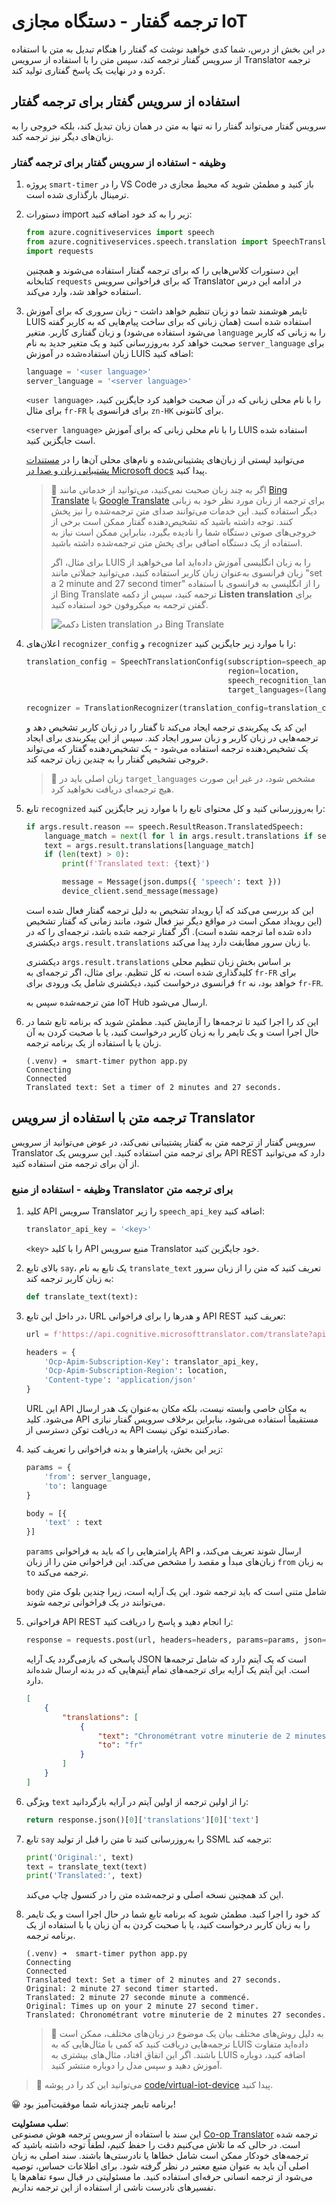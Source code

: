 <!--
CO_OP_TRANSLATOR_METADATA:
{
  "original_hash": "d620a470d9dd8614d99824832978360a",
  "translation_date": "2025-08-25T22:29:37+00:00",
  "source_file": "6-consumer/lessons/4-multiple-language-support/virtual-device-translate-speech.md",
  "language_code": "fa"
}
-->
# ترجمه گفتار - دستگاه مجازی IoT

در این بخش از درس، شما کدی خواهید نوشت که گفتار را هنگام تبدیل به متن با استفاده از سرویس گفتار ترجمه کند، سپس متن را با استفاده از سرویس Translator ترجمه کرده و در نهایت یک پاسخ گفتاری تولید کند.

## استفاده از سرویس گفتار برای ترجمه گفتار

سرویس گفتار می‌تواند گفتار را نه تنها به متن در همان زبان تبدیل کند، بلکه خروجی را به زبان‌های دیگر نیز ترجمه کند.

### وظیفه - استفاده از سرویس گفتار برای ترجمه گفتار

1. پروژه `smart-timer` را در VS Code باز کنید و مطمئن شوید که محیط مجازی در ترمینال بارگذاری شده است.

1. دستورات import زیر را به کد خود اضافه کنید:

    ```python
    from azure.cognitiveservices import speech
    from azure.cognitiveservices.speech.translation import SpeechTranslationConfig, TranslationRecognizer
    import requests
    ```

    این دستورات کلاس‌هایی را که برای ترجمه گفتار استفاده می‌شوند و همچنین کتابخانه `requests` که برای فراخوانی سرویس Translator در ادامه این درس استفاده خواهد شد، وارد می‌کند.

1. تایمر هوشمند شما دو زبان تنظیم خواهد داشت - زبان سروری که برای آموزش LUIS استفاده شده است (همان زبانی که برای ساخت پیام‌هایی که به کاربر گفته می‌شود استفاده می‌شود) و زبان گفتاری کاربر. متغیر `language` را به زبانی که کاربر صحبت خواهد کرد به‌روزرسانی کنید و یک متغیر جدید به نام `server_language` برای زبان استفاده‌شده در آموزش LUIS اضافه کنید:

    ```python
    language = '<user language>'
    server_language = '<server language>'
    ```

    `<user language>` را با نام محلی زبانی که در آن صحبت خواهید کرد جایگزین کنید، برای مثال `fr-FR` برای فرانسوی یا `zn-HK` برای کانتونی.

    `<server language>` را با نام محلی زبانی که برای آموزش LUIS استفاده شده است جایگزین کنید.

    می‌توانید لیستی از زبان‌های پشتیبانی‌شده و نام‌های محلی آن‌ها را در [مستندات پشتیبانی زبان و صدا در Microsoft docs](https://docs.microsoft.com/azure/cognitive-services/speech-service/language-support?WT.mc_id=academic-17441-jabenn#speech-to-text) پیدا کنید.

    > 💁 اگر به چند زبان صحبت نمی‌کنید، می‌توانید از خدماتی مانند [Bing Translate](https://www.bing.com/translator) یا [Google Translate](https://translate.google.com) برای ترجمه از زبان مورد نظر خود به زبانی دیگر استفاده کنید. این خدمات می‌توانند صدای متن ترجمه‌شده را نیز پخش کنند. توجه داشته باشید که تشخیص‌دهنده گفتار ممکن است برخی از خروجی‌های صوتی دستگاه شما را نادیده بگیرد، بنابراین ممکن است نیاز به استفاده از یک دستگاه اضافی برای پخش متن ترجمه‌شده داشته باشید.
    >
    > برای مثال، اگر LUIS را به زبان انگلیسی آموزش داده‌اید اما می‌خواهید از زبان فرانسوی به‌عنوان زبان کاربر استفاده کنید، می‌توانید جملاتی مانند "set a 2 minute and 27 second timer" را از انگلیسی به فرانسوی با استفاده از Bing Translate ترجمه کنید، سپس از دکمه **Listen translation** برای گفتن ترجمه به میکروفون خود استفاده کنید.
    >
    > ![دکمه Listen translation در Bing Translate](../../../../../translated_images/bing-translate.348aa796d6efe2a92f41ea74a5cf42bb4c63d6faaa08e7f46924e072a35daa48.fa.png)

1. اعلان‌های `recognizer_config` و `recognizer` را با موارد زیر جایگزین کنید:

    ```python
    translation_config = SpeechTranslationConfig(subscription=speech_api_key,
                                                 region=location,
                                                 speech_recognition_language=language,
                                                 target_languages=(language, server_language))
    
    recognizer = TranslationRecognizer(translation_config=translation_config)
    ```

    این کد یک پیکربندی ترجمه ایجاد می‌کند تا گفتار را در زبان کاربر تشخیص دهد و ترجمه‌هایی در زبان کاربر و زبان سرور ایجاد کند. سپس از این پیکربندی برای ایجاد یک تشخیص‌دهنده ترجمه استفاده می‌شود - یک تشخیص‌دهنده گفتار که می‌تواند خروجی تشخیص گفتار را به چندین زبان ترجمه کند.

    > 💁 زبان اصلی باید در `target_languages` مشخص شود، در غیر این صورت هیچ ترجمه‌ای دریافت نخواهید کرد.

1. تابع `recognized` را به‌روزرسانی کنید و کل محتوای تابع را با موارد زیر جایگزین کنید:

    ```python
    if args.result.reason == speech.ResultReason.TranslatedSpeech:
        language_match = next(l for l in args.result.translations if server_language.lower().startswith(l.lower()))
        text = args.result.translations[language_match]
        if (len(text) > 0):
            print(f'Translated text: {text}')
    
            message = Message(json.dumps({ 'speech': text }))
            device_client.send_message(message)
    ```

    این کد بررسی می‌کند که آیا رویداد تشخیص به دلیل ترجمه گفتار فعال شده است (این رویداد ممکن است در مواقع دیگر نیز فعال شود، مانند زمانی که گفتار تشخیص داده شده اما ترجمه نشده است). اگر گفتار ترجمه شده باشد، ترجمه‌ای را که در دیکشنری `args.result.translations` با زبان سرور مطابقت دارد پیدا می‌کند.

    دیکشنری `args.result.translations` بر اساس بخش زبان تنظیم محلی کلیدگذاری شده است، نه کل تنظیم. برای مثال، اگر ترجمه‌ای به `fr-FR` برای فرانسوی درخواست کنید، دیکشنری شامل یک ورودی برای `fr` خواهد بود، نه `fr-FR`.

    متن ترجمه‌شده سپس به IoT Hub ارسال می‌شود.

1. این کد را اجرا کنید تا ترجمه‌ها را آزمایش کنید. مطمئن شوید که برنامه تابع شما در حال اجرا است و یک تایمر را به زبان کاربر درخواست کنید، یا با صحبت کردن به آن زبان یا با استفاده از یک برنامه ترجمه.

    ```output
    (.venv) ➜  smart-timer python app.py
    Connecting
    Connected
    Translated text: Set a timer of 2 minutes and 27 seconds.
    ```

## ترجمه متن با استفاده از سرویس Translator

سرویس گفتار از ترجمه متن به گفتار پشتیبانی نمی‌کند، در عوض می‌توانید از سرویس Translator برای ترجمه متن استفاده کنید. این سرویس یک API REST دارد که می‌توانید از آن برای ترجمه متن استفاده کنید.

### وظیفه - استفاده از منبع Translator برای ترجمه متن

1. کلید API سرویس Translator را زیر `speech_api_key` اضافه کنید:

    ```python
    translator_api_key = '<key>'
    ```

    `<key>` را با کلید API منبع سرویس Translator خود جایگزین کنید.

1. بالای تابع `say`، یک تابع به نام `translate_text` تعریف کنید که متن را از زبان سرور به زبان کاربر ترجمه کند:

    ```python
    def translate_text(text):
    ```

1. در داخل این تابع، URL و هدرها را برای فراخوانی API REST تعریف کنید:

    ```python
    url = f'https://api.cognitive.microsofttranslator.com/translate?api-version=3.0'

    headers = {
        'Ocp-Apim-Subscription-Key': translator_api_key,
        'Ocp-Apim-Subscription-Region': location,
        'Content-type': 'application/json'
    }
    ```

    URL این API به مکان خاصی وابسته نیست، بلکه مکان به‌عنوان یک هدر ارسال می‌شود. کلید API مستقیماً استفاده می‌شود، بنابراین برخلاف سرویس گفتار نیازی به دریافت توکن دسترسی از API صادرکننده توکن نیست.

1. زیر این بخش، پارامترها و بدنه فراخوانی را تعریف کنید:

    ```python
    params = {
        'from': server_language,
        'to': language
    }

    body = [{
        'text' : text
    }]
    ```

    `params` پارامترهایی را که باید به فراخوانی API ارسال شوند تعریف می‌کند، و زبان‌های مبدأ و مقصد را مشخص می‌کند. این فراخوانی متن را از زبان `from` به زبان `to` ترجمه می‌کند.

    `body` شامل متنی است که باید ترجمه شود. این یک آرایه است، زیرا چندین بلوک متن می‌توانند در یک فراخوانی ترجمه شوند.

1. فراخوانی API REST را انجام دهید و پاسخ را دریافت کنید:

    ```python
    response = requests.post(url, headers=headers, params=params, json=body)
    ```

    پاسخی که بازمی‌گردد یک آرایه JSON است که یک آیتم دارد که شامل ترجمه‌ها است. این آیتم یک آرایه برای ترجمه‌های تمام آیتم‌هایی که در بدنه ارسال شده‌اند دارد.

    ```json
    [
        {
            "translations": [
                {
                    "text": "Chronométrant votre minuterie de 2 minutes 27 secondes.",
                    "to": "fr"
                }
            ]
        }
    ]
    ```

1. ویژگی `text` را از اولین ترجمه از اولین آیتم در آرایه بازگردانید:

    ```python
    return response.json()[0]['translations'][0]['text']
    ```

1. تابع `say` را به‌روزرسانی کنید تا متن را قبل از تولید SSML ترجمه کند:

    ```python
    print('Original:', text)
    text = translate_text(text)
    print('Translated:', text)
    ```

    این کد همچنین نسخه اصلی و ترجمه‌شده متن را در کنسول چاپ می‌کند.

1. کد خود را اجرا کنید. مطمئن شوید که برنامه تابع شما در حال اجرا است و یک تایمر را به زبان کاربر درخواست کنید، یا با صحبت کردن به آن زبان یا با استفاده از یک برنامه ترجمه.

    ```output
    (.venv) ➜  smart-timer python app.py
    Connecting
    Connected
    Translated text: Set a timer of 2 minutes and 27 seconds.
    Original: 2 minute 27 second timer started.
    Translated: 2 minute 27 seconde minute a commencé.
    Original: Times up on your 2 minute 27 second timer.
    Translated: Chronométrant votre minuterie de 2 minutes 27 secondes.
    ```

    > 💁 به دلیل روش‌های مختلف بیان یک موضوع در زبان‌های مختلف، ممکن است ترجمه‌هایی دریافت کنید که کمی با مثال‌هایی که به LUIS داده‌اید متفاوت باشند. اگر این اتفاق افتاد، مثال‌های بیشتری به LUIS اضافه کنید، دوباره آموزش دهید و سپس مدل را دوباره منتشر کنید.

> 💁 می‌توانید این کد را در پوشه [code/virtual-iot-device](../../../../../6-consumer/lessons/4-multiple-language-support/code/virtual-iot-device) پیدا کنید.

😀 برنامه تایمر چندزبانه شما موفقیت‌آمیز بود!

**سلب مسئولیت**:  
این سند با استفاده از سرویس ترجمه هوش مصنوعی [Co-op Translator](https://github.com/Azure/co-op-translator) ترجمه شده است. در حالی که ما تلاش می‌کنیم دقت را حفظ کنیم، لطفاً توجه داشته باشید که ترجمه‌های خودکار ممکن است شامل خطاها یا نادرستی‌ها باشند. سند اصلی به زبان اصلی آن باید به عنوان منبع معتبر در نظر گرفته شود. برای اطلاعات حساس، توصیه می‌شود از ترجمه انسانی حرفه‌ای استفاده کنید. ما مسئولیتی در قبال سوء تفاهم‌ها یا تفسیرهای نادرست ناشی از استفاده از این ترجمه نداریم.